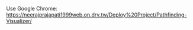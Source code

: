 Use Google Chrome: https://neerajprajapati1999web.on.drv.tw/Deploy%20Project/Pathfinding-Visualizer/

